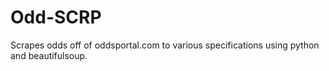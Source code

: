 # Odd-SCRP
Scrapes odds off of oddsportal.com to various specifications using python and beautifulsoup.
